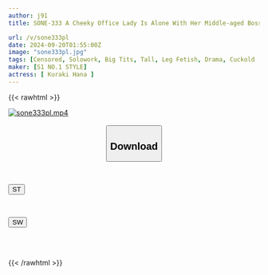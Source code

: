 ```yaml
---
author: j91
title: SONE-333 A Cheeky Office Lady Is Alone With Her Middle-aged Boss Who Sexually Harasses Her On A Business Trip. Although She Always Thought He Was Creepy, She Is More Infatuated With His Insatiable Cock That Doesn't Go Soft Until The Morning Than With Her Boyfriend. Haruka Kuragi

url: /v/sone333pl
date: 2024-09-20T01:55:00Z
image: "sone333pl.jpg"
tags: [Censored, Solowork, Big Tits, Tall, Leg Fetish, Drama, Cuckold	]
maker: [S1 NO.1 STYLE]
actress: [ Kuraki Hana ]
---
```



{{< rawhtml >}}

<div class="video" data-videoid="WQY6RapbGDtba2P">
    <a href="javascript:;">
        <img src="/v/sone333pl/sone333pl.jpg" width="WIDTH" height="HEIGHT" alt="sone333pl.mp4" loading="lazy">
    </a>
</div>

<script type="text/javascript" src="https://j91.asia/asset/on-demand-st.js"></script>

<br>
  <link rel="stylesheet" href="https://j91.asia/asset/bs5.css">
  
  <center>
  <button class="btn btn-primary" type="button" data-bs-toggle="collapse" data-bs-target=".multi-collapse" aria-expanded="false" aria-controls="multiCollapseExample1 multiCollapseExample2"><h2>Download</h2></button></center>
</p>
<div class="row">
  <div class="col">
    <div class="collapse multi-collapse" id="multiCollapseExample1">
      <div class="card card-body">
	      	      <br>
<div class="buttons">  
<p><a href="/v/sone333pl/st.html" target="_blank"><button class="btn-hover color-3"><i class="fa fa-download"></i> ST</button></a></p></div>
    </div>
  </div>
</div>
  <div class="col">
    <div class="collapse multi-collapse" id="multiCollapseExample2">
      <div class="card card-body">
	      <br>
<div class="buttons">
<p><a href="/v/sone333pl/sw.html" target="_blank"><button class="btn-hover color-2"><i class="fa fa-download"></i> SW</button></a></p></div>
<br><br>
      </div>
    </div>
  </div>
</div>

{{< /rawhtml >}}